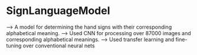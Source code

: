# SignLanguageModel
--> A model for determining the hand signs with their corresponding alphabetical meaning.
--> Used CNN for processing over 87000 images and corresponding alphabetical meanings.
--> Used transfer learning and fine-tuning over conventional neural nets
